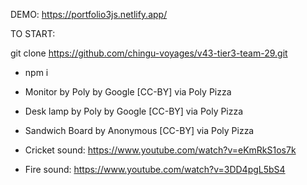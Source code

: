 DEMO: https://portfolio3js.netlify.app/

TO START:

git clone https://github.com/chingu-voyages/v43-tier3-team-29.git

- npm i

- Monitor by Poly by Google [CC-BY] via Poly Pizza
- Desk lamp by Poly by Google [CC-BY] via Poly Pizza
- Sandwich Board by Anonymous [CC-BY] via Poly Pizza
- Cricket sound: https://www.youtube.com/watch?v=eKmRkS1os7k
- Fire sound: https://www.youtube.com/watch?v=3DD4pgL5bS4
